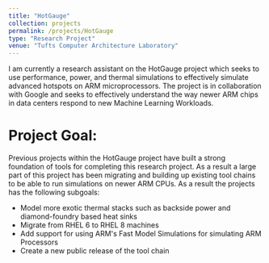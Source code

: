 ```yaml
---
title: "HotGauge"
collection: projects
permalink: /projects/HotGauge
type: "Research Project"
venue: "Tufts Computer Architecture Laboratory"
---
```


I am currently a research assistant on the HotGauge project which seeks to use performance, power, and thermal simulations to effectively simulate advanced hotspots on ARM microprocessors. The project is in collaboration with Google and seeks to effectively understand the way newer ARM chips in data centers respond to new Machine Learning Workloads. 

# Project Goal:
Previous projects within the HotGauge project have built a strong foundation of tools for completing this research project. As a result a large part of this project has been migrating and building up existing tool chains to be able to run simulations on newer ARM CPUs. As a result the projects has the following subgoals:
* Model more exotic thermal stacks such as backside power and diamond-foundry based heat sinks 
* Migrate from RHEL 6 to RHEL 8 machines
* Add support for using ARM's Fast Model Simulations for simulating ARM Processors
* Create a new public release of the tool chain 
